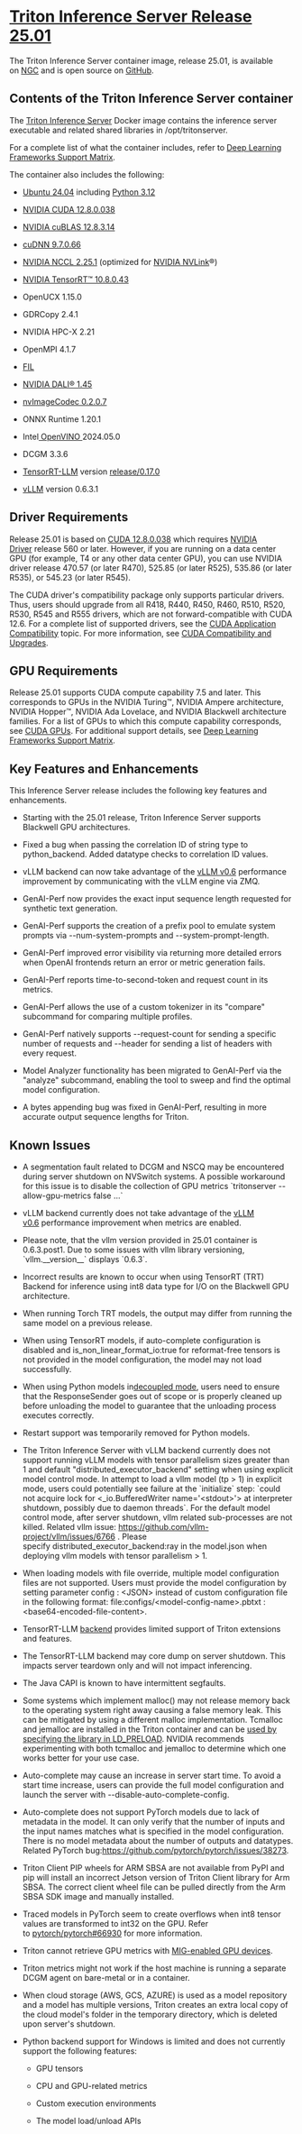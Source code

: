 <!--
# Copyright (c) 2024, NVIDIA CORPORATION. All rights reserved.
#
# Redistribution and use in source and binary forms, with or without
# modification, are permitted provided that the following conditions
# are met:
#  * Redistributions of source code must retain the above copyright
#    notice, this list of conditions and the following disclaimer.
#  * Redistributions in binary form must reproduce the above copyright
#    notice, this list of conditions and the following disclaimer in the
#    documentation and/or other materials provided with the distribution.
#  * Neither the name of NVIDIA CORPORATION nor the names of its
#    contributors may be used to endorse or promote products derived
#    from this software without specific prior written permission.
#
# THIS SOFTWARE IS PROVIDED BY THE COPYRIGHT HOLDERS ``AS IS'' AND ANY
# EXPRESS OR IMPLIED WARRANTIES, INCLUDING, BUT NOT LIMITED TO, THE
# IMPLIED WARRANTIES OF MERCHANTABILITY AND FITNESS FOR A PARTICULAR
# PURPOSE ARE DISCLAIMED.  IN NO EVENT SHALL THE COPYRIGHT OWNER OR
# CONTRIBUTORS BE LIABLE FOR ANY DIRECT, INDIRECT, INCIDENTAL, SPECIAL,
# EXEMPLARY, OR CONSEQUENTIAL DAMAGES (INCLUDING, BUT NOT LIMITED TO,
# PROCUREMENT OF SUBSTITUTE GOODS OR SERVICES; LOSS OF USE, DATA, OR
# PROFITS; OR BUSINESS INTERRUPTION) HOWEVER CAUSED AND ON ANY THEORY
# OF LIABILITY, WHETHER IN CONTRACT, STRICT LIABILITY, OR TORT
# (INCLUDING NEGLIGENCE OR OTHERWISE) ARISING IN ANY WAY OUT OF THE USE
# OF THIS SOFTWARE, EVEN IF ADVISED OF THE POSSIBILITY OF SUCH DAMAGE.
-->
# [Triton Inference Server Release 25.01](https://docs.nvidia.com/deeplearning/triton-inference-server/release-notes/rel-25-01.html#rel-25-01)

The Triton Inference Server container image, release 25.01, is available
on [NGC](https://ngc.nvidia.com/catalog/containers/nvidia:tritonserver) and
is open source
on [GitHub](https://github.com/triton-inference-server/server).

## Contents of the Triton Inference Server container

The [Triton Inference
Server](https://github.com/triton-inference-server/server) Docker image
contains the inference server executable and related shared libraries
in /opt/tritonserver.

For a complete list of what the container includes, refer to [Deep
Learning Frameworks Support
Matrix](https://docs.nvidia.com/deeplearning/frameworks/support-matrix/index.html).

The container also includes the following:

-   [Ubuntu 24.04](https://releases.ubuntu.com/24.04/) including [Python
    3.12](https://www.python.org/downloads/release/python-3120/)

-   [NVIDIA CUDA
    12.8.0.038](https://docs.nvidia.com/cuda/cuda-toolkit-release-notes/index.html)

-   [NVIDIA cuBLAS
    12.8.3.14](https://docs.nvidia.com/cuda/cublas/index.html)

-   [cuDNN
    9.7.0.66](https://docs.nvidia.com/deeplearning/cudnn/release-notes/)

-   [NVIDIA NCCL
    2.25.1](https://docs.nvidia.com/deeplearning/nccl/release-notes/) (optimized
    for [NVIDIA NVLink](http://www.nvidia.com/object/nvlink.html)®)

-   [NVIDIA TensorRT™
    10.8.0.43](https://docs.nvidia.com/deeplearning/tensorrt/release-notes/index.html)

-   OpenUCX 1.15.0

-   GDRCopy 2.4.1

-   NVIDIA HPC-X 2.21

-   OpenMPI 4.1.7

-   [FIL](https://github.com/triton-inference-server/fil_backend)

-   [NVIDIA DALI®
    1.45](https://docs.nvidia.com/deeplearning/dali/release-notes/index.html)

-   [nvImageCodec
    0.2.0.7](https://docs.nvidia.com/cuda/nvimagecodec/release_notes_v0.2.0.html)

-   ONNX Runtime 1.20.1

-   Intel[ OpenVINO ](https://github.com/openvinotoolkit/openvino/tree/2022.1.0)2024.05.0

-   DCGM 3.3.6

-   [TensorRT-LLM](https://github.com/NVIDIA/TensorRT-LLM/) version [release/0.17.0](https://github.com/NVIDIA/TensorRT-LLM/tree/v0.17.0)

-   [vLLM](https://github.com/vllm-project/vllm) version 0.6.3.1

## Driver Requirements

Release 25.01 is based on [CUDA
12.8.0.038](https://docs.nvidia.com/cuda/cuda-toolkit-release-notes/index.html) which
requires [NVIDIA
Driver](http://www.nvidia.com/Download/index.aspx?lang=en-us) release
560 or later. However, if you are running on a data center GPU (for
example, T4 or any other data center GPU), you can use NVIDIA driver
release 470.57 (or later R470), 525.85 (or later R525), 535.86 (or later
R535), or 545.23 (or later R545).

The CUDA driver\'s compatibility package only supports particular
drivers. Thus, users should upgrade from all R418, R440, R450, R460,
R510, R520, R530, R545 and R555 drivers, which are not
forward-compatible with CUDA 12.6. For a complete list of supported
drivers, see the [CUDA Application
Compatibility](https://docs.nvidia.com/deploy/cuda-compatibility/index.html#use-the-right-compat-package) topic.
For more information, see [CUDA Compatibility and
Upgrades](https://docs.nvidia.com/cuda/cuda-c-best-practices-guide/index.html#cuda-compatibility-and-upgrades).

## GPU Requirements

Release 25.01 supports CUDA compute capability 7.5 and later. This
corresponds to GPUs in the NVIDIA Turing™, NVIDIA Ampere architecture,
NVIDIA Hopper™, NVIDIA Ada Lovelace, and NVIDIA Blackwell architecture
families. For a list of GPUs to which this compute capability
corresponds, see [CUDA GPUs](https://developer.nvidia.com/cuda-gpus).
For additional support details, see [Deep Learning Frameworks Support
Matrix](https://docs.nvidia.com/deeplearning/frameworks/support-matrix/index.html).

## Key Features and Enhancements

This Inference Server release includes the following key features and
enhancements.

-   Starting with the 25.01 release, Triton Inference Server supports
    Blackwell GPU architectures.

-   Fixed a bug when passing the correlation ID of string type to
    python_backend. Added datatype checks to correlation ID values.

-   vLLM backend can now take advantage of the [vLLM
    v0.6](https://blog.vllm.ai/2024/09/05/perf-update.html) performance
    improvement by communicating with the vLLM engine via ZMQ.

-   GenAI-Perf now provides the exact input sequence length requested
    for synthetic text generation.

-   GenAI-Perf supports the creation of a prefix pool to emulate system
    prompts via \--num-system-prompts and \--system-prompt-length.

-   GenAI-Perf improved error visibility via returning more detailed
    errors when OpenAI frontends return an error or metric generation
    fails.

-   GenAI-Perf reports time-to-second-token and request count in its
    metrics.

-   GenAI-Perf allows the use of a custom tokenizer in its "compare"
    subcommand for comparing multiple profiles.

-   GenAI-Perf natively supports \--request-count for sending a specific
    number of requests and \--header for sending a list of headers with
    every request.

-   Model Analyzer functionality has been migrated to GenAI-Perf via the
    "analyze" subcommand, enabling the tool to sweep and find the
    optimal model configuration.

-   A bytes appending bug was fixed in GenAI-Perf, resulting in more
    accurate output sequence lengths for Triton.


## Known Issues

-   A segmentation fault related to DCGM and NSCQ may be encountered
    during server shutdown on NVSwitch systems. A possible workaround
    for this issue is to disable the collection of GPU metrics
    \`tritonserver \--allow-gpu-metrics false \...\`

-   vLLM backend currently does not take advantage of the [vLLM
    v0.6](https://blog.vllm.ai/2024/09/05/perf-update.html) performance
    improvement when metrics are enabled.

-   Please note, that the vllm version provided in 25.01 container is
    0.6.3.post1. Due to some issues with vllm library versioning,
    \`vllm.\_\_version\_\_\` displays \`0.6.3\`.

-   Incorrect results are known to occur when using TensorRT (TRT)
    Backend for inference using int8 data type for I/O on the Blackwell
    GPU architecture.

-   When running Torch TRT models, the output may differ from running
    the same model on a previous release.

-   When using TensorRT models, if auto-complete configuration is
    disabled and is_non_linear_format_io:true for reformat-free tensors
    is not provided in the model configuration, the model may not load
    successfully.

-   When using Python models in[decoupled
    mode](https://github.com/triton-inference-server/python_backend/tree/main?tab=readme-ov-file#decoupled-mode),
    users need to ensure that the ResponseSender goes out of scope or is
    properly cleaned up before unloading the model to guarantee that the
    unloading process executes correctly.

-   Restart support was temporarily removed for Python models.

-   The Triton Inference Server with vLLM backend currently does not
    support running vLLM models with tensor parallelism sizes greater
    than 1 and default \"distributed_executor_backend\" setting when
    using explicit model control mode. In attempt to load a vllm model
    (tp \> 1) in explicit mode, users could potentially see failure at
    the \`initialize\` step: \`could not acquire lock for
    \<\_io.BufferedWriter name=\'\<stdout\>\'\> at interpreter shutdown,
    possibly due to daemon threads\`. For the default model control
    mode, after server shutdown, vllm related sub-processes are not
    killed. Related vllm
    issue: <https://github.com/vllm-project/vllm/issues/6766> . Please
    specify distributed_executor_backend:ray in the model.json when
    deploying vllm models with tensor parallelism \> 1.

-   When loading models with file override, multiple model configuration
    files are not supported. Users must provide the model configuration
    by setting parameter config : \<JSON\> instead of custom
    configuration file in the following
    format: file:configs/\<model-config-name\>.pbtxt :
    \<base64-encoded-file-content\>.

-   TensorRT-LLM [backend](https://github.com/triton-inference-server/tensorrtllm_backend) provides
    limited support of Triton extensions and features.

-   The TensorRT-LLM backend may core dump on server shutdown. This
    impacts server teardown only and will not impact inferencing.

-   The Java CAPI is known to have intermittent segfaults.

-   Some systems which implement malloc() may not release memory back to
    the operating system right away causing a false memory leak. This
    can be mitigated by using a different malloc implementation.
    Tcmalloc and jemalloc are installed in the Triton container and can
    be [used by specifying the library in
    LD_PRELOAD](https://github.com/triton-inference-server/server/blob/r22.12/docs/user_guide/model_management.md).
    NVIDIA recommends experimenting with both tcmalloc and jemalloc to
    determine which one works better for your use case.

-   Auto-complete may cause an increase in server start time. To avoid a
    start time increase, users can provide the full model configuration
    and launch the server with \--disable-auto-complete-config.

-   Auto-complete does not support PyTorch models due to lack of
    metadata in the model. It can only verify that the number of inputs
    and the input names matches what is specified in the model
    configuration. There is no model metadata about the number of
    outputs and datatypes. Related PyTorch
    bug:<https://github.com/pytorch/pytorch/issues/38273>.

-   Triton Client PIP wheels for ARM SBSA are not available from PyPI
    and pip will install an incorrect Jetson version of Triton Client
    library for Arm SBSA. The correct client wheel file can be pulled
    directly from the Arm SBSA SDK image and manually installed.

-   Traced models in PyTorch seem to create overflows when int8 tensor
    values are transformed to int32 on the GPU. Refer
    to [pytorch/pytorch#66930](https://github.com/pytorch/pytorch/issues/66930) for
    more information.

-   Triton cannot retrieve GPU metrics with [MIG-enabled GPU
    devices](https://docs.nvidia.com/datacenter/tesla/mig-user-guide/index.html#supported-gpus).

-   Triton metrics might not work if the host machine is running a
    separate DCGM agent on bare-metal or in a container.

-   When cloud storage (AWS, GCS, AZURE) is used as a model repository
    and a model has multiple versions, Triton creates an extra local
    copy of the cloud model's folder in the temporary directory, which
    is deleted upon server's shutdown.

-   Python backend support for Windows is limited and does not currently
    support the following features:

    -   GPU tensors

    -   CPU and GPU-related metrics

    -   Custom execution environments

    -   The model load/unload APIs
